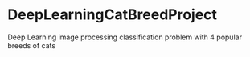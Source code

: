 # DeepLearningCatBreedProject
Deep Learning image processing classification problem with 4 popular breeds of cats

